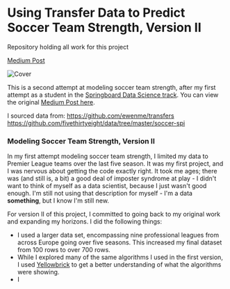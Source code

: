 # Using Transfer Data to Predict Soccer Team Strength, Version II
Repository holding all work for this project

[Medium Post]()

![Cover](https://miro.medium.com/max/9650/0*wPuBg7ZwWs8Fpg4V)

This is a second attempt at modeling soccer team strength, after my first attempt as a student in the [Springboard Data Science track](https://www.springboard.com/). You can view the original [Medium Post here](https://medium.com/analytics-vidhya/transfer-windows-predicting-english-premier-league-club-ratings-779b37008353).

I sourced data from: 
https://github.com/ewenme/transfers
https://github.com/fivethirtyeight/data/tree/master/soccer-spi

### Modeling Soccer Team Strength, Version II
In my first attempt modeling soccer team strength, I limited my data to Premier League teams over the last five season. It was my first project, and I was nervous about getting the code exactly right. It took me ages; there was (and still is, a bit) a good deal of imposter syndrome at play - I didn't want to think of myself as a data scientist, because I just wasn't good enough. I'm still not using that description for myself - I'm a data **something**, but I know I'm still new.

For version II of this project, I committed to going back to my original work and expanding my horizons. I did the following things:
 - I used a larger data set, encompassing nine professional leagues from across Europe going over five seasons. This increased my final dataset from 100 rows to over 700 rows.
 - While I explored many of the same algorithms I used in the first version, I used [Yellowbrick](https://www.scikit-yb.org/en/latest/) to get a better understanding of what the algorithms were showing.
 - I 
